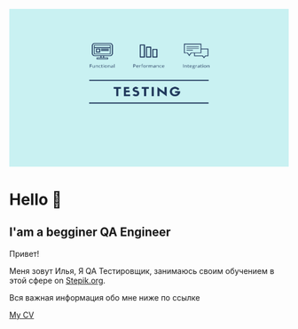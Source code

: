 [![Header](assets/photo.png)](https://khabarovsk.hh.ru/resume/e9e50288ff0e2c45aa0039ed1f62484255786a)
# Hello 👋
## I'am a begginer QA Engineer 

Привет! 

Меня зовут Илья, Я QA Тестировщик,
занимаюсь своим обучением в этой сфере on [Stepik.org](https://stepik.org/users/997301539/profile).

Вся важная информация обо мне ниже по ссылке 

[My CV](https://docs.google.com/document/d/1On8aMwsyibRypypAGSza7_q6xAoC1ZN5EDrVUR6rD6g/edit?tab=t.0) 